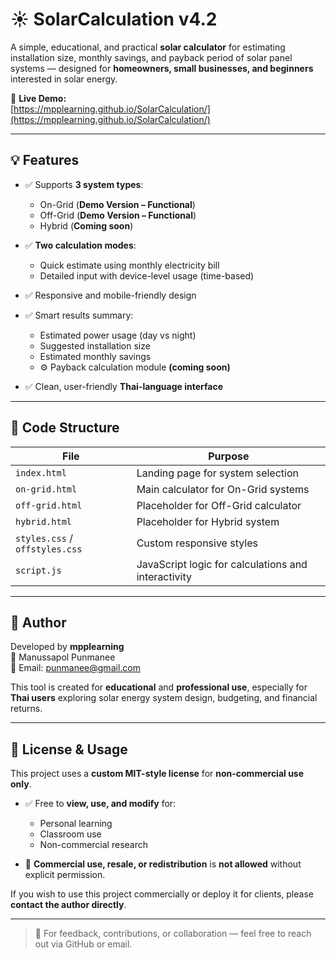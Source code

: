 # ☀️ SolarCalculation v4.2

A simple, educational, and practical **solar calculator** for estimating installation size, monthly savings, and payback period of solar panel systems — designed for **homeowners, small businesses, and beginners** interested in solar energy.

🔗 **Live Demo:**  
[https://mpplearning.github.io/SolarCalculation/](https://mpplearning.github.io/SolarCalculation/)

---

## 💡 Features

- ✅ Supports **3 system types**:
  - On-Grid (**Demo Version – Functional**)
  - Off-Grid (**Demo Version – Functional**)
  - Hybrid (**Coming soon**)

- ✅ **Two calculation modes**:
  - Quick estimate using monthly electricity bill
  - Detailed input with device-level usage (time-based)

- ✅ Responsive and mobile-friendly design

- ✅ Smart results summary:
  - Estimated power usage (day vs night)
  - Suggested installation size
  - Estimated monthly savings
  - ⚙️ Payback calculation module **(coming soon)**

- ✅ Clean, user-friendly **Thai-language interface**

---

## 🧱 Code Structure

| File | Purpose |
|------|---------|
| `index.html` | Landing page for system selection |
| `on-grid.html` | Main calculator for On-Grid systems |
| `off-grid.html` | Placeholder for Off-Grid calculator |
| `hybrid.html` | Placeholder for Hybrid system |
| `styles.css` / `offstyles.css` | Custom responsive styles |
| `script.js` | JavaScript logic for calculations and interactivity |

---

## 👤 Author

Developed by **mpplearning**  
📛 Manussapol Punmanee  
📧 Email: [punmanee@gmail.com](mailto:punmanee@gmail.com)

This tool is created for **educational** and **professional use**, especially for **Thai users** exploring solar energy system design, budgeting, and financial returns.

---

## 📄 License & Usage

This project uses a **custom MIT-style license** for **non-commercial use only**.

- ✅ Free to **view, use, and modify** for:
  - Personal learning
  - Classroom use
  - Non-commercial research

- 🚫 **Commercial use, resale, or redistribution** is **not allowed** without explicit permission.

If you wish to use this project commercially or deploy it for clients, please **contact the author directly**.

---

> 💬 For feedback, contributions, or collaboration — feel free to reach out via GitHub or email.

